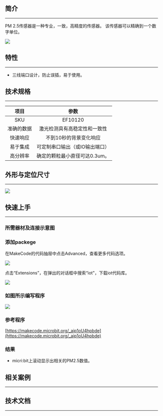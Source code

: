 ## 简介
---
PM 2.5传感器是一种专业，一致，高精度的传感器。 该传感器可以精确到一个数字单位。

 ![](https://i.imgur.com/TC8kyr8.jpg)

## 特性
---

- 三线端口设计，防止误插，易于使用。

## 技术规格
---
项目 | 参数 
:-: | :-: 
SKU|EF10120
准确的数据|激光检测具有高稳定性和一致性
快速响应|不到10秒的背景变化响应
易于集成|可定制串口输出（或IO输出端口）
高分辨率|确定的颗粒最小直径可达0.3um。


## 外形与定位尺寸
---
![](https://i.imgur.com/L5ef9yC.png)

## 快速上手
---

### 所需器材及连接示意图

### 添加packege
在MakeCode的代码抽屉中点击Advanced，查看更多代码选项。

![](https://i.imgur.com/smtcNoB.png)

点击“Extensions”，在弹出的对话框中搜索“iot"，下载iot代码库。

![](https://i.imgur.com/e7o0db1.png)

### 如图所示编写程序

![](https://i.imgur.com/FanlpNB.png)

### 参考程序

[https://makecode.microbit.org/_aip1oU4hpbde](https://makecode.microbit.org/_aip1oU4hpbde)
### 结果
- micri:bit上滚动显示出相关的PM2.5数值。

## 相关案例
---

## 技术文档
---
